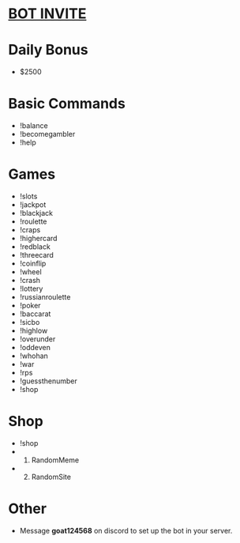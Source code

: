 # [BOT INVITE](https://discord.com/oauth2/authorize?client_id=1363835222247866460&permissions=8&integration_type=0&scope=bot)

# Daily Bonus

 - $2500

# Basic Commands

 - !balance
 - !becomegambler
 - !help

# Games

 - !slots
 - !jackpot
 - !blackjack
 - !roulette
 - !craps
 - !highercard
 - !redblack
 - !threecard
 - !coinflip
 - !wheel
 - !crash
 - !lottery
 - !russianroulette
 - !poker
 - !baccarat
 - !sicbo
 - !highlow
 - !overunder
 - !oddeven
 - !whohan
 - !war
 - !rps
 - !guessthenumber
 - !shop

# Shop

 - !shop
 - 1) RandomMeme
 - 2) RandomSite

# Other

 - Message **goat124568** on discord to set up the bot in your server.
